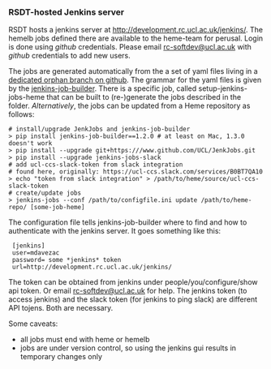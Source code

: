 ### RSDT-hosted Jenkins server


RSDT hosts a jenkins server at http://development.rc.ucl.ac.uk/jenkins/. The hemelb jobs defined
there are available to the heme-team for perusal. Login is done using *github* credentials. Please
email rc-softdev@ucl.ac.uk with *github* credentials to add new users.


The jobs are generated automatically from the a set of yaml files living in a [dedicated orphan
branch on github](https://github.com/UCL-CCS/hemelb-dev/tree/test_jobs). The grammar for the yaml
files is given by the [jenkins-job-builder](http://ci.openstack.org/jenkins-job-builder/). There is
a specific job, called setup-jenkins-jobs-heme that can be built to (re-)generate the jobs described
in the folder.  *Alternatively*, the jobs can be updated from a Heme repository as follows:


    # install/upgrade JenkJobs and jenkins-job-builder
    > pip install jenkins-job-builder==1.2.0 # at least on Mac, 1.3.0 doesn't work
    > pip install --upgrade git+https:///www.github.com/UCL/JenkJobs.git
    > pip install --upgrade jenkins-jobs-slack
    # add ucl-ccs-slack-token from slack integration
    # found here, originally: https://ucl-ccs.slack.com/services/B0BT7QA10
    > echo "token from slack integration" > /path/to/heme/source/ucl-ccs-slack-token
    # create/update jobs
    > jenkins-jobs --conf /path/to/configfile.ini update /path/to/heme-repo/ [some-job-heme]

The configuration file tells jenkins-job-builder where to find and how to authenticate with the
jenkins server. It goes something like this:

     [jenkins]
     user=mdavezac
     password= some *jenkins* token
     url=http://development.rc.ucl.ac.uk/jenkins/


The token can be obtained from jenkins under people/you/configure/show api token. Or email
rc-softdev@ucl.ac.uk for help. The jenkins token (to access jenkins) and the slack token (for
jenkins to ping slack) are different API tojens. Both are necessary.

Some caveats:

- all jobs must end with heme or hemelb
- jobs are under version control, so using the jenkins gui results in temporary changes only
